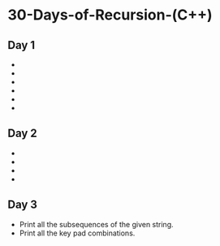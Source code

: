 # 30-Days-of-Recursion-(C++)
## Day 1
- 
-
-
-
-
-
## Day 2
-
-
-
-
## Day 3
- Print all the subsequences of the given string.
- Print all the key pad combinations.
